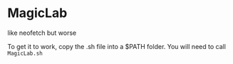 # MagicLab
like neofetch but worse

To get it to work, copy the .sh file into a $PATH folder.
You will need to call `MagicLab.sh`
